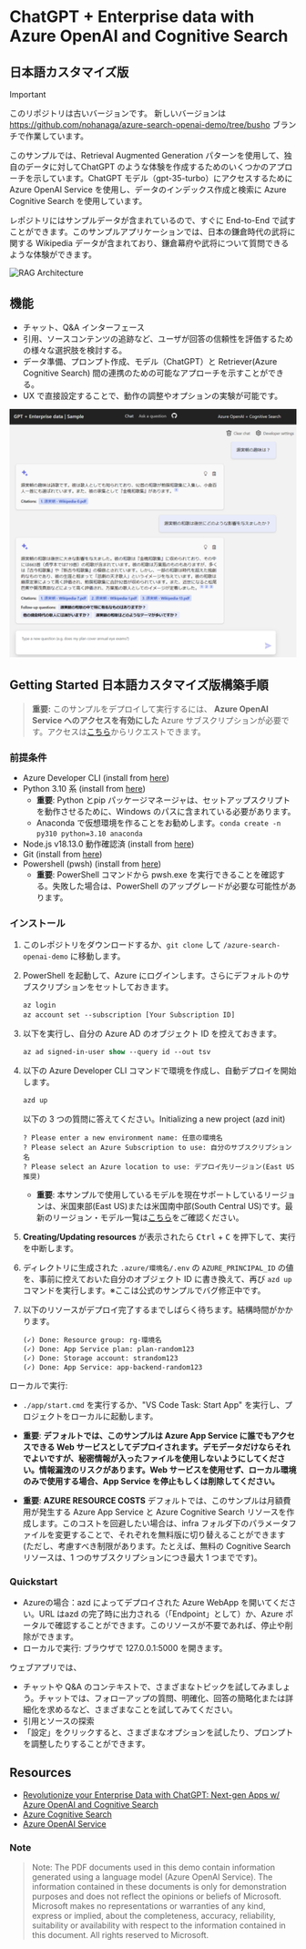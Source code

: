 # ChatGPT + Enterprise data with Azure OpenAI and Cognitive Search
## 日本語カスタマイズ版

> [!IMPORTANT]
> このリポジトリは古いバージョンです。
> 新しいバージョンは https://github.com/nohanaga/azure-search-openai-demo/tree/busho ブランチで作業しています。

このサンプルでは、Retrieval Augmented Generation パターンを使用して、独自のデータに対してChatGPT のような体験を作成するためのいくつかのアプローチを示しています。ChatGPT モデル（gpt-35-turbo）にアクセスするために Azure OpenAI Service を使用し、データのインデックス作成と検索に Azure Cognitive Search を使用しています。

レポジトリにはサンプルデータが含まれているので、すぐに End-to-End で試すことができます。このサンプルアプリケーションでは、日本の鎌倉時代の武将に関する Wikipedia データが含まれており、鎌倉幕府や武将について質問できるような体験ができます。

![RAG Architecture](docs/appcomponents.png)

## 機能

* チャット、Q&A インターフェース
* 引用、ソースコンテンツの追跡など、ユーザが回答の信頼性を評価するための様々な選択肢を検討する。
* データ準備、プロンプト作成、モデル（ChatGPT）と Retriever(Azure Cognitive Search) 間の連携のための可能なアプローチを示すことができる。
* UX で直接設定することで、動作の調整やオプションの実験が可能です。

![Chat screen](docs/chatscreen.png)

## Getting Started 日本語カスタマイズ版構築手順

> **重要:** このサンプルをデプロイして実行するには、 **Azure OpenAI Service へのアクセスを有効にした** Azure サブスクリプションが必要です。アクセスは[こちら](https://aka.ms/oaiapply)からリクエストできます。

### 前提条件

- Azure Developer CLI (install from [here](https://aka.ms/azure-dev/install))
- Python 3.10 系 (install from [here](https://www.python.org/downloads/))
    - **重要**: Python とpip パッケージマネージャは、セットアップスクリプトを動作させるために、Windows のパスに含まれている必要があります。
    - Anaconda で仮想環境を作ることをお勧めします。`conda create -n py310 python=3.10 anaconda`
- Node.js v18.13.0 動作確認済 (install from [here](https://nodejs.org/en/download/))
- Git (install from [here](https://git-scm.com/downloads))
- Powershell (pwsh) (install from [here](https://github.com/powershell/powershell))
   - **重要**: PowerShell コマンドから pwsh.exe を実行できることを確認する。失敗した場合は、PowerShell のアップグレードが必要な可能性があります。

### インストール

1. このレポジトリをダウンロードするか、`git clone` して `/azure-search-openai-demo` に移動します。
1. PowerShell を起動して、Azure にログインします。さらにデフォルトのサブスクリプションをセットしておきます。
    ```ps
    az login
    az account set --subscription [Your Subscription ID]
    ```
1. 以下を実行し、自分の Azure AD のオブジェクト ID を控えておきます。
    ```ps
    az ad signed-in-user show --query id --out tsv
    ```
1. 以下の Azure Developer CLI コマンドで環境を作成し、自動デプロイを開始します。
    ```ps
    azd up
    ```
    以下の 3 つの質問に答えてください。Initializing a new project (azd init)
    ```
    ? Please enter a new environment name: 任意の環境名
    ? Please select an Azure Subscription to use: 自分のサブスクリプション名
    ? Please select an Azure location to use: デプロイ先リージョン(East US 推奨)
    ```

    - **重要**: 本サンプルで使用しているモデルを現在サポートしているリージョンは、米国東部(East US)または米国南中部(South Central US)です。最新のリージョン・モデル一覧は[こちら](https://learn.microsoft.com/azure/cognitive-services/openai/concepts/models)をご確認ください。
1. **Creating/Updating resources** が表示されたら <kbd>Ctrl</kbd> + <kbd>C</kbd> を押下して、実行を中断します。
1. ディレクトリに生成された `.azure/環境名/.env` の `AZURE_PRINCIPAL_ID` の値を、事前に控えておいた自分のオブジェクト ID に書き換えて、再び `azd up` コマンドを実行します。※ここは公式のサンプルでバグ修正中です。
1. 以下のリソースがデプロイ完了するまでしばらく待ちます。結構時間がかかります。
    ```
    (✓) Done: Resource group: rg-環境名
    (✓) Done: App Service plan: plan-random123
    (✓) Done: Storage account: strandom123
    (✓) Done: App Service: app-backend-random123
    ```

ローカルで実行:
* `./app/start.cmd` を実行するか、"VS Code Task: Start App" を実行し、プロジェクトをローカルに起動します。

- **重要**: **デフォルトでは、このサンプルは Azure App Service に誰でもアクセスできる Web サービスとしてデプロイされます。デモデータだけならそれでよいですが、秘密情報が入ったファイルを使用しないようにしてください。情報漏洩のリスクがあります。Web サービスを使用せず、ローカル環境のみで使用する場合、App Service を停止もしくは削除してください。**

- **重要**: **AZURE RESOURCE COSTS** デフォルトでは、このサンプルは月額費用が発生する Azure App Service と Azure Cognitive Search リソースを作成します。このコストを回避したい場合は、infra フォルダ下のパラメータファイルを変更することで、それぞれを無料版に切り替えることができます (ただし、考慮すべき制限があります。たとえば、無料の Cognitive Search リソースは、1 つのサブスクリプションにつき最大 1 つまでです)。

### Quickstart

* Azureの場合：azd によってデプロイされた Azure WebApp を開いてください。URL はazd の完了時に出力される（「Endpoint」として）か、Azure ポータルで確認することができます。このリソースが不要であれば、停止や削除ができます。
* ローカルで実行: ブラウザで 127.0.0.1:5000 を開きます。

ウェブアプリでは、
* チャットや Q&A のコンテキストで、さまざまなトピックを試してみましょう。チャットでは、フォローアップの質問、明確化、回答の簡略化または詳細化を求めるなど、さまざまなことを試してみてください。
* 引用とソースの探索
* 「設定」をクリックすると、さまざまなオプションを試したり、プロンプトを調整したりすることができます。


## Resources

* [Revolutionize your Enterprise Data with ChatGPT: Next-gen Apps w/ Azure OpenAI and Cognitive Search](https://aka.ms/entgptsearchblog)
* [Azure Cognitive Search](https://learn.microsoft.com/azure/search/search-what-is-azure-search)
* [Azure OpenAI Service](https://learn.microsoft.com/azure/cognitive-services/openai/overview)

### Note
>Note: The PDF documents used in this demo contain information generated using a language model (Azure OpenAI Service). The information contained in these documents is only for demonstration purposes and does not reflect the opinions or beliefs of Microsoft. Microsoft makes no representations or warranties of any kind, express or implied, about the completeness, accuracy, reliability, suitability or availability with respect to the information contained in this document. All rights reserved to Microsoft.
